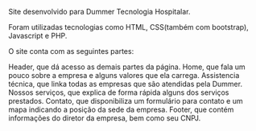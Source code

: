 Site desenvolvido para Dummer Tecnologia Hospitalar.

Foram utilizadas tecnologias como HTML, CSS(também com bootstrap), Javascript e PHP.

O site conta com as seguintes partes:

Header, que dá acesso as demais partes da página.
Home, que fala um pouco sobre a empresa e alguns valores que ela carrega.
Assistencia técnica, que linka todas as empresas que são atendidas pela Dummer.
Nossos serviços, que explica de forma rápida alguns dos serviços prestados.
Contato, que disponibiliza um formulário para contato e um mapa indicando a posição da sede da empresa.
Footer, que contém informações do diretor da empresa, bem como seu CNPJ.
